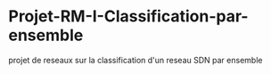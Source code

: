 # Projet-RM-I-Classification-par-ensemble
projet de reseaux sur la classification d'un reseau SDN par ensemble 

